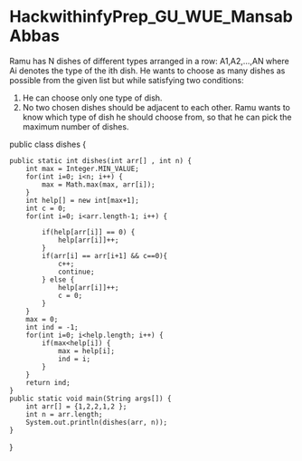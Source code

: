 # HackwithinfyPrep_GU_WUE_MansabAbbas

Ramu has N dishes of different types arranged in a row: A1,A2,…,AN where Ai denotes the 
type of the ith dish. He wants to choose as many dishes as possible from the given list but while 
satisfying two conditions: 
1. He can choose only one type of dish. 
2. No two chosen dishes should be adjacent to each other. 
Ramu wants to know which type of dish he should choose from, so that he can pick the maximum 
number of dishes.

public class dishes {

    public static int dishes(int arr[] , int n) {
        int max = Integer.MIN_VALUE;
        for(int i=0; i<n; i++) {
            max = Math.max(max, arr[i]);
        }
        int help[] = new int[max+1];
        int c = 0;
        for(int i=0; i<arr.length-1; i++) {
            
            if(help[arr[i]] == 0) {
                help[arr[i]]++;
            }
            if(arr[i] == arr[i+1] && c==0){
                c++;
                continue;
            } else {
                help[arr[i]]++;
                c = 0;
            }
        }
        max = 0;
        int ind = -1;
        for(int i=0; i<help.length; i++) {
            if(max<help[i]) {
                max = help[i];
                ind = i;
            }
        }
        return ind;
    }
    public static void main(String args[]) {
        int arr[] = {1,2,2,1,2 };
        int n = arr.length;
        System.out.println(dishes(arr, n));
    }
}
